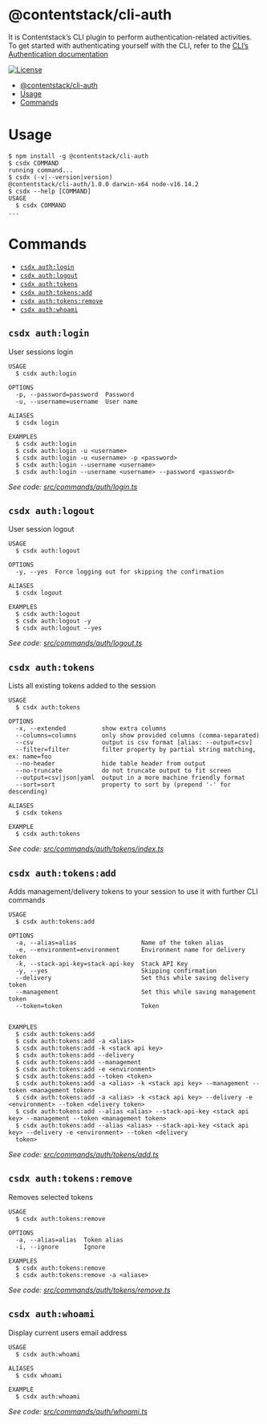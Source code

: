 # @contentstack/cli-auth

It is Contentstack’s CLI plugin to perform authentication-related activities. To get started with authenticating yourself with the CLI, refer to the [CLI’s Authentication documentation](https://www.contentstack.com/docs/developers/cli/authentication)

[![License](https://img.shields.io/npm/l/@contentstack/cli)](https://github.com/contentstack/cli/blob/main/LICENSE)

<!-- toc -->

- [@contentstack/cli-auth](#contentstackcli-auth)
- [Usage](#usage)
- [Commands](#commands)
<!-- tocstop -->

# Usage

<!-- usage -->

```sh-session
$ npm install -g @contentstack/cli-auth
$ csdx COMMAND
running command...
$ csdx (-v|--version|version)
@contentstack/cli-auth/1.0.0 darwin-x64 node-v16.14.2
$ csdx --help [COMMAND]
USAGE
  $ csdx COMMAND
...
```

<!-- usagestop -->

# Commands

<!-- commands -->

- [`csdx auth:login`](#csdx-authlogin)
- [`csdx auth:logout`](#csdx-authlogout)
- [`csdx auth:tokens`](#csdx-authtokens)
- [`csdx auth:tokens:add`](#csdx-authtokensadd)
- [`csdx auth:tokens:remove`](#csdx-authtokensremove)
- [`csdx auth:whoami`](#csdx-authwhoami)

## `csdx auth:login`

User sessions login

```
USAGE
  $ csdx auth:login

OPTIONS
  -p, --password=password  Password
  -u, --username=username  User name

ALIASES
  $ csdx login

EXAMPLES
  $ csdx auth:login
  $ csdx auth:login -u <username>
  $ csdx auth:login -u <username> -p <password>
  $ csdx auth:login --username <username>
  $ csdx auth:login --username <username> --password <password>
```

_See code: [src/commands/auth/login.ts](https://github.com/contentstack/cli/blob/v1.0.0/src/commands/auth/login.ts)_

## `csdx auth:logout`

User session logout

```
USAGE
  $ csdx auth:logout

OPTIONS
  -y, --yes  Force logging out for skipping the confirmation

ALIASES
  $ csdx logout

EXAMPLES
  $ csdx auth:logout
  $ csdx auth:logout -y
  $ csdx auth:logout --yes
```

_See code: [src/commands/auth/logout.ts](https://github.com/contentstack/cli/blob/v1.0.0/src/commands/auth/logout.ts)_

## `csdx auth:tokens`

Lists all existing tokens added to the session

```
USAGE
  $ csdx auth:tokens

OPTIONS
  -x, --extended          show extra columns
  --columns=columns       only show provided columns (comma-separated)
  --csv                   output is csv format [alias: --output=csv]
  --filter=filter         filter property by partial string matching, ex: name=foo
  --no-header             hide table header from output
  --no-truncate           do not truncate output to fit screen
  --output=csv|json|yaml  output in a more machine friendly format
  --sort=sort             property to sort by (prepend '-' for descending)

ALIASES
  $ csdx tokens

EXAMPLE
  $ csdx auth:tokens
```

_See code: [src/commands/auth/tokens/index.ts](https://github.com/contentstack/cli/blob/v1.0.0/src/commands/auth/tokens/index.ts)_

## `csdx auth:tokens:add`

Adds management/delivery tokens to your session to use it with further CLI commands

```
USAGE
  $ csdx auth:tokens:add

OPTIONS
  -a, --alias=alias                  Name of the token alias
  -e, --environment=environment      Environment name for delivery token
  -k, --stack-api-key=stack-api-key  Stack API Key
  -y, --yes                          Skipping confirmation
  --delivery                         Set this while saving delivery token
  --management                       Set this while saving management token
  --token=token                      Token


EXAMPLES
  $ csdx auth:tokens:add
  $ csdx auth:tokens:add -a <alias>
  $ csdx auth:tokens:add -k <stack api key>
  $ csdx auth:tokens:add --delivery
  $ csdx auth:tokens:add --management
  $ csdx auth:tokens:add -e <environment>
  $ csdx auth:tokens:add --token <token>
  $ csdx auth:tokens:add -a <alias> -k <stack api key> --management --token <management token>
  $ csdx auth:tokens:add -a <alias> -k <stack api key> --delivery -e <environment> --token <delivery token>
  $ csdx auth:tokens:add --alias <alias> --stack-api-key <stack api key> --management --token <management token>
  $ csdx auth:tokens:add --alias <alias> --stack-api-key <stack api key> --delivery -e <environment> --token <delivery
  token>
```

_See code: [src/commands/auth/tokens/add.ts](https://github.com/contentstack/cli/blob/v1.0.0/src/commands/auth/tokens/add.ts)_

## `csdx auth:tokens:remove`

Removes selected tokens

```
USAGE
  $ csdx auth:tokens:remove

OPTIONS
  -a, --alias=alias  Token alias
  -i, --ignore       Ignore

EXAMPLES
  $ csdx auth:tokens:remove
  $ csdx auth:tokens:remove -a <aliase>
```

_See code: [src/commands/auth/tokens/remove.ts](https://github.com/contentstack/cli/blob/v1.0.0/src/commands/auth/tokens/remove.ts)_

## `csdx auth:whoami`

Display current users email address

```
USAGE
  $ csdx auth:whoami

ALIASES
  $ csdx whoami

EXAMPLE
  $ csdx auth:whoami
```

_See code: [src/commands/auth/whoami.ts](https://github.com/contentstack/cli/blob/v1.0.0/src/commands/auth/whoami.ts)_

<!-- commandsstop -->
